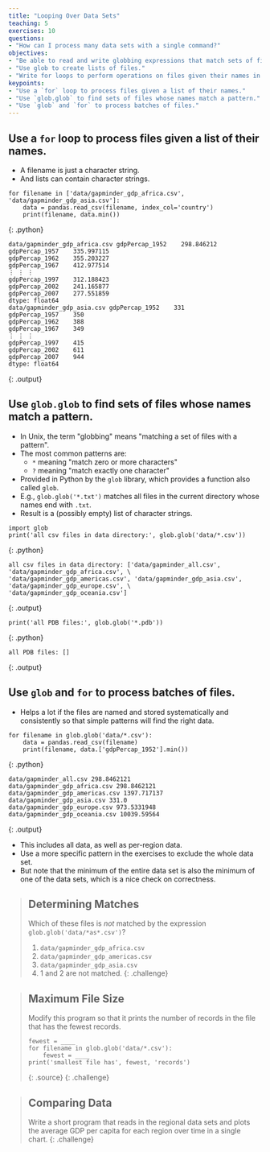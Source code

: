 ```yaml
---
title: "Looping Over Data Sets"
teaching: 5
exercises: 10
questions:
- "How can I process many data sets with a single command?"
objectives:
- "Be able to read and write globbing expressions that match sets of files."
- "Use glob to create lists of files."
- "Write for loops to perform operations on files given their names in a list."
keypoints:
- "Use a `for` loop to process files given a list of their names."
- "Use `glob.glob` to find sets of files whose names match a pattern."
- "Use `glob` and `for` to process batches of files."
---
```


## Use a `for` loop to process files given a list of their names.

*   A filename is just a character string.
*   And lists can contain character strings.

~~~
for filename in ['data/gapminder_gdp_africa.csv', 'data/gapminder_gdp_asia.csv']:
    data = pandas.read_csv(filename, index_col='country')
    print(filename, data.min())
~~~
{: .python}
~~~
data/gapminder_gdp_africa.csv gdpPercap_1952    298.846212
gdpPercap_1957    335.997115
gdpPercap_1962    355.203227
gdpPercap_1967    412.977514
⋮ ⋮ ⋮
gdpPercap_1997    312.188423
gdpPercap_2002    241.165877
gdpPercap_2007    277.551859
dtype: float64
data/gapminder_gdp_asia.csv gdpPercap_1952    331
gdpPercap_1957    350
gdpPercap_1962    388
gdpPercap_1967    349
⋮ ⋮ ⋮
gdpPercap_1997    415
gdpPercap_2002    611
gdpPercap_2007    944
dtype: float64
~~~
{: .output}

## Use `glob.glob` to find sets of files whose names match a pattern.

*   In Unix, the term "globbing" means "matching a set of files with a pattern".
*   The most common patterns are:
    *   `*` meaning "match zero or more characters"
    *   `?` meaning "match exactly one character"
*   Provided in Python by the `glob` library, which provides a function also called `glob`.
*   E.g., `glob.glob('*.txt')` matches all files in the current directory 
    whose names end with `.txt`.
*   Result is a (possibly empty) list of character strings.

~~~
import glob
print('all csv files in data directory:', glob.glob('data/*.csv'))
~~~
{: .python}
~~~
all csv files in data directory: ['data/gapminder_all.csv', 'data/gapminder_gdp_africa.csv', \
'data/gapminder_gdp_americas.csv', 'data/gapminder_gdp_asia.csv', 'data/gapminder_gdp_europe.csv', \
'data/gapminder_gdp_oceania.csv']
~~~
{: .output}

~~~
print('all PDB files:', glob.glob('*.pdb'))
~~~
{: .python}
~~~
all PDB files: []
~~~
{: .output}

## Use `glob` and `for` to process batches of files.

*   Helps a lot if the files are named and stored systematically and consistently
    so that simple patterns will find the right data.

~~~
for filename in glob.glob('data/*.csv'):
    data = pandas.read_csv(filename)
    print(filename, data.['gdpPercap_1952'].min())
~~~
{: .python}
~~~
data/gapminder_all.csv 298.8462121
data/gapminder_gdp_africa.csv 298.8462121
data/gapminder_gdp_americas.csv 1397.717137
data/gapminder_gdp_asia.csv 331.0
data/gapminder_gdp_europe.csv 973.5331948
data/gapminder_gdp_oceania.csv 10039.59564
~~~
{: .output}

*   This includes all data, as well as per-region data.
*   Use a more specific pattern in the exercises to exclude the whole data set.
*   But note that the minimum of the entire data set is also the minimum of one of the data sets,
    which is a nice check on correctness.

> ## Determining Matches
>
> Which of these files is *not* matched by the expression `glob.glob('data/*as*.csv')`?
>
> 1. `data/gapminder_gdp_africa.csv`
> 2. `data/gapminder_gdp_americas.csv`
> 3. `data/gapminder_gdp_asia.csv`
> 4. 1 and 2 are not matched.
{: .challenge}

> ## Maximum File Size
>
> Modify this program so that it prints the number of records in
> the file that has the fewest records.
>
> ~~~
> fewest = ____
> for filename in glob.glob('data/*.csv'):
>     fewest = ____
> print('smallest file has', fewest, 'records')
> ~~~
> {: .source}
{: .challenge}

> ## Comparing Data
>
> Write a short program that reads in the regional data sets
> and plots the average GDP per capita for each region over time
> in a single chart.
{: .challenge}
